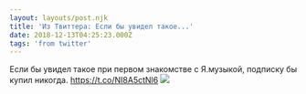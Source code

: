 ```yaml
---
layout: layouts/post.njk
title: 'Из Твиттера: Если бы увидел такое...'
date: 2018-12-13T04:25:23.000Z
tags: 'from twitter'
---
```



Если бы увидел такое при первом знакомстве с Я.музыкой, подписку бы купил никогда. https://t.co/NI8A5ctNl6
  <img src="https://pbs.twimg.com/media/DuRQtTJWwAENzoG.jpg" />
